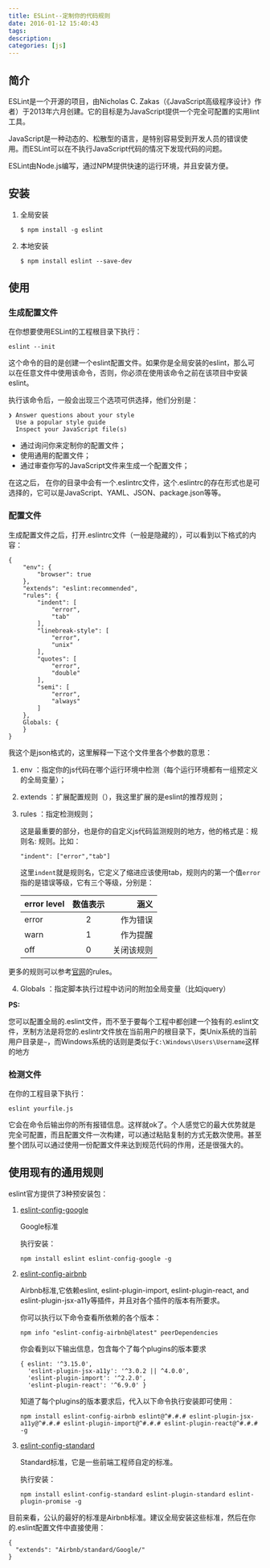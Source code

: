 ```yaml
---
title: ESLint--定制你的代码规则
date: 2016-01-12 15:40:43
tags:
description:
categories: [js]
---
```


## 简介
ESLint是一个开源的项目，由Nicholas C. Zakas（《JavaScript高级程序设计》作者）于2013年六月创建。它的目标是为JavaScript提供一个完全可配置的实用lint工具。

JavaScript是一种动态的、松散型的语言，是特别容易受到开发人员的错误使用。而ESLint可以在不执行JavaScript代码的情况下发现代码的问题。

ESLint由Node.js编写，通过NPM提供快速的运行环境，并且安装方便。

## 安装
1. 全局安装

	```
	$ npm install -g eslint
	```
2. 本地安装

	```
	$ npm install eslint --save-dev
	```

## 使用

### 生成配置文件
在你想要使用ESLint的工程根目录下执行：

```
eslint --init
```
这个命令的目的是创建一个eslint配置文件。如果你是全局安装的eslint，那么可以在任意文件中使用该命令，否则，你必须在使用该命令之前在该项目中安装eslint。

执行该命令后，一般会出现三个选项可供选择，他们分别是：

```
❯ Answer questions about your style
  Use a popular style guide
  Inspect your JavaScript file(s)
```
+ 通过询问你来定制你的配置文件；
+ 使用通用的配置文件；
+ 通过审查你写的JavaScript文件来生成一个配置文件；

在这之后， 在你的目录中会有一个.eslintrc文件，这个.eslintrc的存在形式也是可选择的，它可以是JavaScript、YAML、JSON、package.json等等。

### 配置文件
生成配置文件之后，打开.eslintrc文件（一般是隐藏的），可以看到以下格式的内容：

```
{
    "env": {
        "browser": true
    },
    "extends": "eslint:recommended",
    "rules": {
        "indent": [
            "error",
            "tab"
        ],
        "linebreak-style": [
            "error",
            "unix"
        ],
        "quotes": [
            "error",
            "double"
        ],
        "semi": [
            "error",
            "always"
        ]
    },
    Globals: {
    }
}
```

我这个是json格式的，这里解释一下这个文件里各个参数的意思：

1. env ：指定你的js代码在哪个运行环境中检测（每个运行环境都有一组预定义的全局变量）；

2. extends ：扩展配置规则（），我这里扩展的是eslint的推荐规则；

3. rules ：指定检测规则；

	这是最重要的部分，也是你的自定义js代码监测规则的地方，他的格式是：规则名: 规则。比如：
	```
	"indent": ["error","tab"]
	```
	这里`indent`就是规则名，它定义了缩进应该使用tab，规则内的第一个值`error`指的是错误等级，它有三个等级，分别是：

	| error level | 数值表示   | 涵义       |
	| ----------- |:---------:| ---------:|
	| error       | 2         | 作为错误    |
	| warn        | 1         | 作为提醒    |
	| off         | 0         | 关闭该规则  |
更多的规则可以参考[官网](http://eslint.org/docs/rules/)的rules。

4. Globals ：指定脚本执行过程中访问的附加全局变量（比如jquery）

**PS:**

您可以配置全局的.eslint文件，而不至于要每个工程中都创建一个独有的.eslint文件，烹制方法是将您的.eslintr文件放在当前用户的根目录下，类Unix系统的当前用户目录是`~`，而Windows系统的话则是类似于`C:\Windows\Users\Username`这样的地方

### 检测文件
在你的工程目录下执行：

```
eslint yourfile.js
```

它会在命令后输出你的所有报错信息。这样就ok了。个人感觉它的最大优势就是完全可配置，而且配置文件一次构建，可以通过粘贴复制的方式无数次使用。甚至整个团队可以通过使用一份配置文件来达到规范代码的作用，还是很强大的。

## 使用现有的通用规则
eslint官方提供了3种预安装包：

1. [eslint-config-google](https://www.npmjs.com/package/eslint-config-google)

	Google标准
	
	执行安装：
	
	```
	npm install eslint eslint-config-google -g
	```
	
2. [eslint-config-airbnb](https://www.npmjs.com/package/eslint-config-airbnb)

	Airbnb标准,它依赖eslint, eslint-plugin-import, eslint-plugin-react, and eslint-plugin-jsx-a11y等插件，并且对各个插件的版本有所要求。
	
	你可以执行以下命令查看所依赖的各个版本：

	```
	npm info "eslint-config-airbnb@latest" peerDependencies
	```
	你会看到以下输出信息，包含每个了每个plugins的版本要求
	
	```
	{ eslint: '^3.15.0',
	  'eslint-plugin-jsx-a11y': '^3.0.2 || ^4.0.0',
	  'eslint-plugin-import': '^2.2.0',
	  'eslint-plugin-react': '^6.9.0' }
	```
	知道了每个plugins的版本要求后，代入以下命令执行安装即可使用：
	
	```
	npm install eslint-config-airbnb eslint@^#.#.# eslint-plugin-jsx-a11y@^#.#.# eslint-plugin-import@^#.#.# eslint-plugin-react@^#.#.# -g
	```
	
3. [eslint-config-standard](https://www.npmjs.com/package/eslint-config-standard)

	Standard标准，它是一些前端工程师自定的标准。
	
	执行安装：
	
	```
	npm install eslint-config-standard eslint-plugin-standard eslint-plugin-promise -g
	```

目前来看，公认的最好的标准是Airbnb标准。建议全局安装这些标准，然后在你的.eslint配置文件中直接使用：

```
{
  "extends": "Airbnb/standard/Google/"
}

```